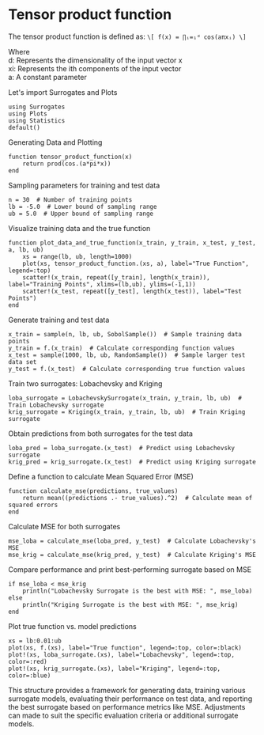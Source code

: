 # Tensor product function
The tensor product function is defined as:
``\[ f(x) = ∏ᵢ=₁ᵈ cos(aπxᵢ) \]``

Where\
d: Represents the dimensionality of the input vector x\
xi: Represents the ith components of the input vector\
a: A constant parameter

Let's import Surrogates and Plots
```@example tensor
using Surrogates
using Plots
using Statistics
default()
```

Generating Data and Plotting

```@example tensor
function tensor_product_function(x)
    return prod(cos.(a*pi*x))
end
```

Sampling parameters for training and test data
```@example tensor
n = 30  # Number of training points
lb = -5.0  # Lower bound of sampling range
ub = 5.0  # Upper bound of sampling range

```

Visualize training data and the true function
```@example tensor
function plot_data_and_true_function(x_train, y_train, x_test, y_test, a, lb, ub)
    xs = range(lb, ub, length=1000)
    plot(xs, tensor_product_function.(xs, a), label="True Function", legend=:top)
    scatter!(x_train, repeat([y_train], length(x_train)), label="Training Points", xlims=(lb,ub), ylims=(-1,1))
    scatter!(x_test, repeat([y_test], length(x_test)), label="Test Points")
end
```

Generate training and test data
```@example tensor
x_train = sample(n, lb, ub, SobolSample())  # Sample training data points
y_train = f.(x_train)  # Calculate corresponding function values
x_test = sample(1000, lb, ub, RandomSample())  # Sample larger test data set
y_test = f.(x_test)  # Calculate corresponding true function values
```

Train two surrogates: Lobachevsky and Kriging
```@example tensor
loba_surrogate = LobachevskySurrogate(x_train, y_train, lb, ub)  # Train Lobachevsky surrogate
krig_surrogate = Kriging(x_train, y_train, lb, ub)  # Train Kriging surrogate
```

Obtain predictions from both surrogates for the test data
```@example tensor
loba_pred = loba_surrogate.(x_test)  # Predict using Lobachevsky surrogate
krig_pred = krig_surrogate.(x_test)  # Predict using Kriging surrogate
```

Define a function to calculate Mean Squared Error (MSE)
```@example tensor
function calculate_mse(predictions, true_values)
    return mean((predictions .- true_values).^2)  # Calculate mean of squared errors
end
```

Calculate MSE for both surrogates
```@example tensor
mse_loba = calculate_mse(loba_pred, y_test)  # Calculate Lobachevsky's MSE
mse_krig = calculate_mse(krig_pred, y_test)  # Calculate Kriging's MSE
```

Compare performance and print best-performing surrogate based on MSE
```@example tensor
if mse_loba < mse_krig
    println("Lobachevsky Surrogate is the best with MSE: ", mse_loba)
else
    println("Kriging Surrogate is the best with MSE: ", mse_krig)
end
```

Plot true function vs. model predictions
```@example tensor
xs = lb:0.01:ub
plot(xs, f.(xs), label="True function", legend=:top, color=:black)
plot!(xs, loba_surrogate.(xs), label="Lobachevsky", legend=:top, color=:red)
plot!(xs, krig_surrogate.(xs), label="Kriging", legend=:top, color=:blue)
```
This structure provides a framework for generating data, training various surrogate models, evaluating their performance on test data, and reporting the best surrogate based on performance metrics like MSE. Adjustments can made to suit the specific evaluation criteria or additional surrogate models.
